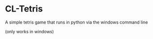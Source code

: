 # CL-Tetris
 A simple tetris game that runs in python via the windows command line
 
 (only works in windows)
